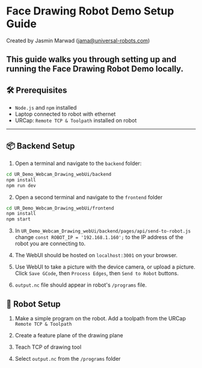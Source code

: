 ﻿# Face Drawing Robot Demo Setup Guide
Created by Jasmin Marwad (jama@universal-robots.com)

This guide walks you through setting up and running the Face Drawing Robot Demo locally.
---
## 🛠️ Prerequisites
- `Node.js` and `npm` installed
- Laptop connected to robot with ethernet
- URCap: `Remote TCP & Toolpath` installed on robot
---
## 📦 Backend Setup
1. Open a terminal and navigate to the `backend` folder:
```bash
cd UR_Demo_Webcam_Drawing_webUi/backend
npm install
npm run dev
```
2. Open a second terminal and navigate to the `frontend` folder
```bash
cd UR_Demo_Webcam_Drawing_webUi/frontend
npm install
npm start
```
3. In `UR_Demo_Webcam_Drawing_webUi/backend/pages/api/send-to-robot.js` change `const ROBOT_IP = '192.168.1.160';` to the IP address of the robot you are connecting to. 

4. The WebUI should be hosted on `localhost:3001` on your browser.

5. Use WebUI to take a picture with the device camera, or upload a picture. Click `Save GCode`, then `Process Edges`, then `Send to Robot`
buttons. 

6. `output.nc` file should appear in robot's `/programs` file. 
## 🤖 Robot Setup
1. Make a simple program on the robot. Add a toolpath from the URCap `Remote TCP & Toolpath`

2. Create a feature plane of the drawing plane

3. Teach TCP of drawing tool

4. Select `output.nc` from the `/programs` folder



